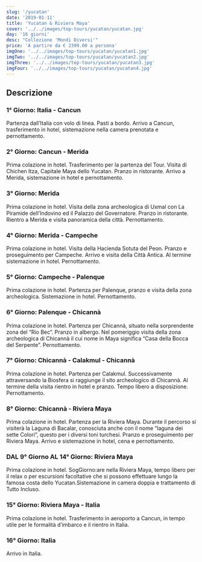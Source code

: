 ```yaml
---
slug: '/yucatan'
date: '2019-01-11'
title: 'Yucatan & Riviera Maya'
cover: '../../images/top-tours/yucatan/yucatan.jpg'
day: '16 giorni'
desc: "Collezione 'Mondi Diversi'"
price: 'A partire da € 2399.00 a persona'
imgOne: '../../images/top-tours/yucatan/yucatan1.jpg'
imgTwo: '../../images/top-tours/yucatan/yucatan2.jpg'
imgThree: '../../images/top-tours/yucatan/yucatan3.jpg'
imgFour: '../../images/top-tours/yucatan/yucatan4.jpg'
---
```


<div class="copy">

## Descrizione

### 1° Giorno: Italia - Cancun

Partenza dall’Italia con volo di linea. Pasti a bordo. Arrivo a Cancun, trasferimento in hotel, sistemazione nella camera prenotata e pernottamento.

### 2° Giorno: Cancun - Merida

Prima colazione in hotel. Trasferimento per la partenza del Tour. Visita di Chichen Itza, Capitale Maya dello Yucatan. Pranzo in ristorante. Arrivo a Merida, sistemazione in hotel e pernottamento.

### 3° Giorno: Merida

Prima colazione in hotel. Visita della zona archeologica di Uxmal con La Piramide dell’Indovino ed il Palazzo del Governatore. Pranzo in ristorante. Rientro a Merida e visita panoramica della città. Pernottamento.

### 4° Giorno: Merida - Campeche

Prima colazione in hotel. Visita della Hacienda Sotuta del Peon. Pranzo e proseguimento per Campeche. Arrivo e visita della Città Antica. Al termine sistemazione in hotel. Pernottamento.

### 5° Giorno: Campeche - Palenque

Prima colazione in hotel. Partenza per Palenque, pranzo e visita della zona archeologica. Sistemazione in hotel. Pernottamento.

### 6° Giorno: Palenque - Chicannà

Prima colazione in hotel. Partenza per Chicannà, situato nella sorprendente zona del “Rio Bec“. Pranzo in albergo. Nel pomeriggio visita della zona archeologica di Chicannà il cui nome in Maya significa “Casa della Bocca del Serpente”. Pernottamento.

### 7° Giorno: Chicannà - Calakmul - Chicannà

Prima colazione in hotel. Partenza per Calakmul. Successivamente attraversando la Biosfera si raggiunge il sito archeologico di Chicannà. Al termine della visita rientro in hotel e pranzo. Tempo libero a disposizione. Pernottamento.

### 8° Giorno: Chicannà - Riviera Maya

Prima colazione in hotel. Partenza per la Riviera Maya. Durante il percorso si visiterà la Laguna di Bacalar, conosciuta anche con il nome “laguna dei sette Colori”, questo per i diversi toni turchesi. Pranzo e proseguimento per Riviera Maya. Arrivo e sistemazione in hotel, cena e pernottamento.

### DAL 9° Giorno AL 14° Giorno: Riviera Maya

Prima colazione in hotel. SogGiorno:are nella Riviera Maya, tempo libero per il relax o per escursioni facoltative che si possono effettuare lungo la famosa costa dello Yucatan.Sistemazione in camera doppia e trattamento di Tutto Incluso.

### 15° Giorno: Riviera Maya - Italia

Prima colazione in hotel. Trasferimento in aeroporto a Cancun, in tempo utile per le formalità d’imbarco e il rientro in Italia.

### 16° Giorno: Italia

Arrivo in Italia.

</div>
